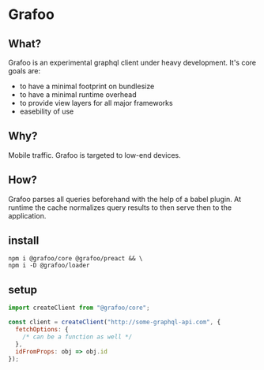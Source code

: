 # Grafoo

## What?

Grafoo is an experimental graphql client under heavy development. It's core goals are:

* to have a minimal footprint on bundlesize
* to have a minimal runtime overhead
* to provide view layers for all major frameworks
* easebility of use

## Why?

Mobile traffic. Grafoo is targeted to low-end devices.

## How?

Grafoo parses all queries beforehand with the help of a babel plugin. At runtime the cache normalizes query results to then serve then to the application.

## install

```shell
npm i @grafoo/core @grafoo/preact && \
npm i -D @grafoo/loader
```

## setup

```js
import createClient from "@grafoo/core";

const client = createClient("http://some-graphql-api.com", {
  fetchOptions: {
    /* can be a function as well */
  },
  idFromProps: obj => obj.id
});
```
